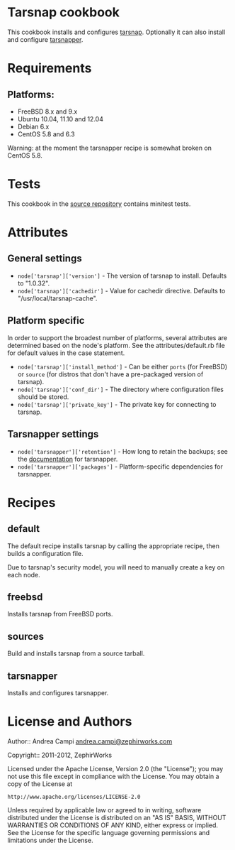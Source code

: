 Tarsnap cookbook
================

This cookbook installs and configures [tarsnap](https://www.tarsnap.com). Optionally it can also
install and configure [tarsnapper](https://github.com/miracle2k/tarsnapper).

Requirements
============

## Platforms:

* FreeBSD 8.x and 9.x
* Ubuntu 10.04, 11.10 and 12.04
* Debian 6.x
* CentOS 5.8 and 6.3

Warning: at the moment the tarsnapper recipe is somewhat broken on CentOS 5.8.

Tests
=====

This cookbook in the [source repository](https://github.com/andreacampi/tarsnap-cookbook) contains minitest tests.

Attributes
==========

General settings
----------------

* `node['tarsnap']['version']` - The version of tarsnap to install. Defaults to "1.0.32".
* `node['tarsnap']['cachedir']` - Value for cachedir directive. Defaults to "/usr/local/tarsnap-cache".

Platform specific
-----------------

In order to support the broadest number of platforms, several attributes are determined based on the node's platform. See the attributes/default.rb file for default values in the case statement.

* `node['tarsnap']['install_method']` - Can be either `ports` (for FreeBSD) or `source` (for distros that don't have a pre-packaged version of tarsnap).
* `node['tarsnap']['conf_dir']` - The directory where configuration files should be stored.
* `node['tarsnap']['private_key']` - The private key for connecting to tarsnap.

Tarsnapper settings
-------------------

* `node['tarsnapper']['retention']` - How long to retain the backups; see the [documentation](https://github.com/miracle2k/tarsnapper) for tarsnapper.
* `node['tarsnapper']['packages']` - Platform-specific dependencies for tarsnapper.

Recipes
=======

default
-------

The default recipe installs tarsnap by calling the appropriate recipe, then builds a configuration file.

Due to tarsnap's security model, you will need to manually create a key on each node.

freebsd
-------

Installs tarsnap from FreeBSD ports.

sources
-------

Build and installs tarsnap from a source tarball.

tarsnapper
----------

Installs and configures tarsnapper.

License and Authors
===================

Author:: Andrea Campi <andrea.campi@zephirworks.com>

Copyright:: 2011-2012, ZephirWorks

Licensed under the Apache License, Version 2.0 (the "License");
you may not use this file except in compliance with the License.
You may obtain a copy of the License at

    http://www.apache.org/licenses/LICENSE-2.0

Unless required by applicable law or agreed to in writing, software
distributed under the License is distributed on an "AS IS" BASIS,
WITHOUT WARRANTIES OR CONDITIONS OF ANY KIND, either express or implied.
See the License for the specific language governing permissions and
limitations under the License.
